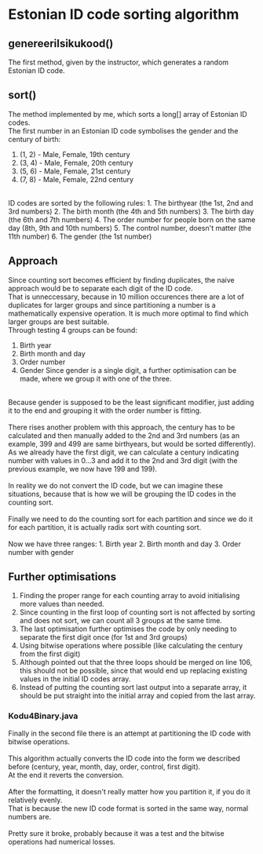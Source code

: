 # Estonian ID code sorting algorithm
## genereeriIsikukood()
The first method, given by the instructor, which generates a random Estonian ID code.
## sort()
The method implemented by me, which sorts a long[] array of Estonian ID codes.
<br>
The first number in an Estonian ID code symbolises the gender and the century of birth:
  1. (1, 2) - Male, Female, 19th century
  2. (3, 4) - Male, Female, 20th century
  3. (5, 6) - Male, Female, 21st century
  4. (7, 8) - Male, Female, 22nd century

<br>
ID codes are sorted by the following rules:
  1. The birthyear (the 1st, 2nd and 3rd numbers)
  2. The birth month (the 4th and 5th numbers)
  3. The birth day (the 6th and 7th numbers)
  4. The order number for people born on the same day (8th, 9th and 10th numbers)
  5. The control number, doesn't matter (the 11th number)
  6. The gender (the 1st number)

## Approach
Since counting sort becomes efficient by finding duplicates, the naive approach would be to separate each digit of the ID code.
<br>
That is unneccessary, because in 10 million occurences there are a lot of duplicates for larger groups and since partitioning a number
is a mathematically expensive operation. It is much more optimal to find which larger groups are best suitable.
<br>
Through testing 4 groups can be found:
  1. Birth year
  2. Birth month and day
  3. Order number
  4. Gender
Since gender is a single digit, a further optimisation can be made, where we group it with one of the three.
<br>
Because gender is supposed to be the least significant modifier, just adding it to the end and grouping it with the order number is fitting.
<br>
<br>
There rises another problem with this approach, the century has to be calculated and then manually added to the 2nd and 3rd numbers (as an example, 399 and 499 are same birthyears, but would be sorted differently).
<br>
As we already have the first digit, we can calculate a century indicating number with values in 0...3 and add it to the 2nd and 3rd digit (with the previous example, we now have 199 and 199).
<br>
<br>
In reality we do not convert the ID code, but we can imagine these situations, because that is how we will be grouping the ID codes in the counting sort.
<br>
<br>
Finally we need to do the counting sort for each partition and since we do it for each partition, it is actually radix sort with counting sort.
<br>
<br>
Now we have three ranges:
  1. Birth year
  2. Birth month and day
  3. Order number with gender

## Further optimisations
  1. Finding the proper range for each counting array to avoid initialising more values than needed.
  2. Since counting in the first loop of counting sort is not affected by sorting and does not sort, we can count all 3 groups at the same time.
  3. The last optimisation further optimises the code by only needing to separate the first digit once (for 1st and 3rd groups)
  4. Using bitwise operations where possible (like calculating the century from the first digit)
  5. Although pointed out that the three loops should be merged on line 106, this should not be possible, since that would end up replacing existing values in the initial ID codes array.
  6. Instead of putting the counting sort last output into a separate array, it should be put straight into the initial array and copied from the last array.

### Kodu4Binary.java
Finally in the second file there is an attempt at partitioning the ID code with bitwise operations.
<br>
<br>
This algorithm actually converts the ID code into the form we described before (century, year, month, day, order, control, first digit).
<br>
At the end it reverts the conversion.
<br>
<br>
After the formatting, it doesn't really matter how you partition it, if you do it relatively evenly.
<br>
That is because the new ID code format is sorted in the same way, normal numbers are.
<br>
<br>
Pretty sure it broke, probably because it was a test and the bitwise operations had numerical losses.
